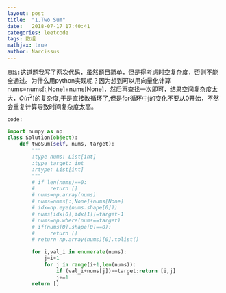 ```yaml
---
layout: post
title:  "1.Two Sum"
date:   2018-07-17 17:40:41
categories: leetcode
tags: 数组
mathjax: true
author: Narcissus
---
```




`思路:`这道题我写了两次代码，虽然题目简单，但是得考虑时空复杂度，否则不能全通过。为什么用python实现呢？因为想到可以用向量化计算nums=nums[:,None]+nums[None]，然后再查找一次即可，结果空间复杂度太大，$O(n^2)$的复杂度,于是直接改循环了,但是for循环中j的变化不要从0开始，不然会重复计算导致时间复杂度太高。

`code:`

```python
import numpy as np
class Solution(object):
    def twoSum(self, nums, target):
        """
        :type nums: List[int]
        :type target: int
        :rtype: List[int]
        """
        # if len(nums)==0:
        #     return []
        # nums=np.array(nums)
        # nums=nums[:,None]+nums[None]
        # idx=np.eye(nums.shape[0]))
        # nums[idx[0],idx[1]]=target-1
        # nums=np.where(nums==target)
        # if(nums[0].shape[0]==0):
        #     return []
        # return np.array(nums)[0].tolist()

        for i,val_i in enumerate(nums):
            j=i+1
            for j in range(i+1,len(nums)):
                if (val_i+nums[j])==target:return [i,j]
                j+=1
        return []

```

